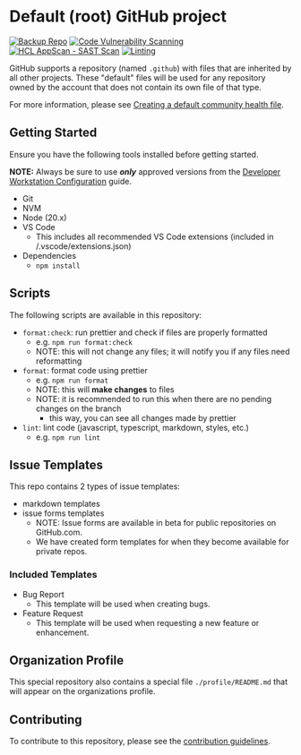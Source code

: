 # Default (root) GitHub project

[![Backup Repo][img--gh-action-badge--backup-repo]][gh-action--backup-repo]
[![Code Vulnerability Scanning][img-gh-action-cvs-badge]][gh-action-cvs]
[![HCL AppScan - SAST Scan][img--gh-action-badge--appscan-sast]][gh-action--appscan-sast]
[![Linting][img-gh-action-lint-badge]][gh-action-lint]

GitHub supports a repository (named `.github`) with files that are inherited by all other projects.
These "default" files will be used for any repository owned by the account that does not contain its own file of that type.

For more information, please see [Creating a default community health file][gh-creating-default-comm-health-file].

## Getting Started

Ensure you have the following tools installed before getting started.

**NOTE:** Always be sure to use **_only_** approved versions from the [Developer Workstation Configuration][developer-workstation-config-docs] guide.

- Git
- NVM
- Node (20.x)
- VS Code
  - This includes all recommended VS Code extensions (included in /.vscode/extensions.json)
- Dependencies
  - `npm install`

## Scripts

The following scripts are available in this repository:

- `format:check`: run prettier and check if files are properly formatted
  - e.g. `npm run format:check`
  - NOTE: this will not change any files; it will notify you if any files need reformatting
- `format`: format code using prettier
  - e.g. `npm run format`
  - NOTE: this will **make changes** to files
  - NOTE: it is recommended to run this when there are no pending changes on the branch
    - this way, you can see all changes made by prettier
- `lint`: lint code (javascript, typescript, markdown, styles, etc.)
  - e.g. `npm run lint`

## Issue Templates

This repo contains 2 types of issue templates:

- markdown templates
- issue forms templates
  - NOTE: Issue forms are available in beta for public repositories on GitHub.com.
  - We have created form templates for when they become available for private repos.

### Included Templates

- Bug Report
  - This template will be used when creating bugs.
- Feature Request
  - This template will be used when requesting a new feature or enhancement.

## Organization Profile

This special repository also contains a special file `./profile/README.md` that will appear on the organizations profile.

## Contributing

To contribute to this repository, please see the [contribution guidelines](CONTRIBUTING.md).

<!-- reference urls -->

[developer-workstation-config-docs]: https://plantemoran-appdev.github.io/github-process-docs/workstation-setup/workstation-config/
[gh-action--backup-repo]: https://github.com/plantemoran-ai-engineering/.github/actions/workflows/backup-repo.yml
[gh-action-cvs]: https://github.com/plantemoran-ai-engineering/.github/actions/workflows/code-analysis.yml
[gh-action-lint]: https://github.com/plantemoran-ai-engineering/.github/actions/workflows/linting.yml
[gh-creating-default-comm-health-file]: https://help.github.com/en/github/building-a-strong-community/creating-a-default-community-health-file
[gh-action--appscan-sast]: https://github.com/plantemoran-ai-engineering/.github/actions/workflows/hcl-appscan-sast-scan.yml
[img--gh-action-badge--backup-repo]: https://github.com/plantemoran-ai-engineering/.github/actions/workflows/backup-repo.yml/badge.svg
[img--gh-action-badge--appscan-sast]: https://github.com/plantemoran-ai-engineering/.github/actions/workflows/hcl-appscan-sast-scan.yml/badge.svg
[img-gh-action-cvs-badge]: https://github.com/plantemoran-ai-engineering/.github/actions/workflows/code-analysis.yml/badge.svg
[img-gh-action-lint-badge]: https://github.com/plantemoran-ai-engineering/.github/actions/workflows/linting.yml/badge.svg
